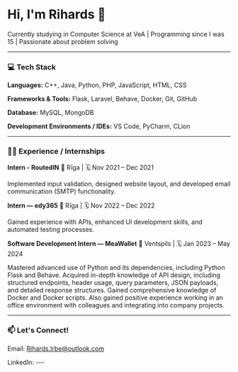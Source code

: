 # Hi, I'm Rihards 👋

Currently studying in Computer Science at VeA | Programming since I was 15 | Passionate about problem solving

---

### 💻 Tech Stack

**Languages:** 
C++, Java, Python, PHP, JavaScript, HTML, CSS

**Frameworks & Tools:**
Flask, Laravel, Behave, Docker, Git, GitHub

**Database:** MySQL, MongoDB

**Development Environments / IDEs:**
VS Code, PyCharm, CLion

---

### 🧑‍💻 Experience / Internships

**Intern - RoutedIN**
📍 Rīga | 🗓️ Nov 2021 – Dec 2021

Implemented input validation, designed website layout, and developed email communication (SMTP) functionality.

**Intern — edy365**
📍 Rīga | 🗓️ Nov 2022 – Dec 2022

Gained experience with APIs, enhanced UI development skills, and automated testing processes.

**Software Development Intern — MeaWallet**
📍 Ventspils | 🗓️ Jan 2023 – May 2024

Mastered advanced use of Python and its dependencies, including Python Flask and Behave. Acquired in-depth knowledge of API design,
including structured endpoints, header usage, query parameters, JSON payloads, and detailed response structures.
Gained comprehensive knowledge of Docker and Docker scripts. Also gained positive experience working in an office environment with colleagues and integrating into company projects.

---

### 📫 Let's Connect!
Email: Rihards.Irbe@outlook.com

LinkedIn: ---
